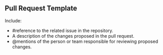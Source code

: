 ## Pull Request Template

Include:
- #reference to the related issue in the repository.
- A description of the changes proposed in the pull request.
- @mentions of the person or team responsible for reviewing proposed changes.
